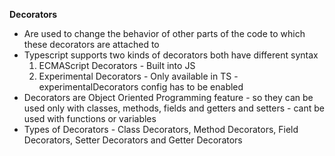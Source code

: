 **Decorators**
- Are used to change the behavior of other parts of the code to which these decorators are attached to 
- Typescript supports two kinds of decorators both have different syntax
    1. ECMAScript Decorators - Built into JS  
    2. Experimental Decorators - Only available in TS - experimentalDecorators config has to be enabled
- Decorators are Object Oriented Programming feature - so they can be used only with classes, methods, fields and getters and setters - cant be used with functions or variables 
- Types of Decorators - Class Decorators, Method Decorators, Field Decorators, Setter Decorators and Getter Decorators 


